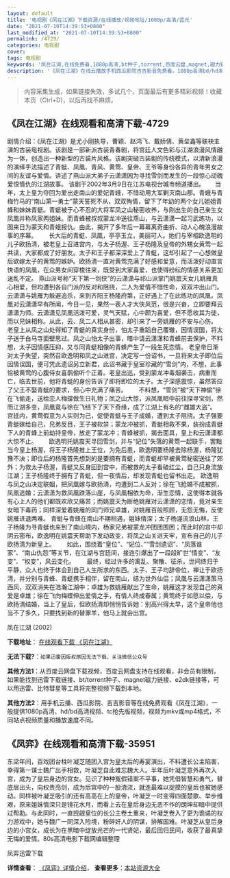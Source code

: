 ```yaml
---
layout: default
title: '电视剧《凤在江湖》下载资源/在线播放/视频地址/1080p/高清/蓝光'
date: "2021-07-10T14:39:53+0800"
last_modified_at: "2021-07-10T14:39:53+0800"
permalink: /4729/
categories: 电视剧
cover:
tags: 电视剧
keywords: '凤在江湖,在线免费看,1080p高清,bt种子,torrent,百度云盘,magnet,磁力链,迅雷下载资源'
description: '《凤在江湖》在线云播放手机西瓜影院吉吉影音免费看，1080p高清bd/hd未删减完整版和tc抢先枪版，mkv/mp4格式，附带bt/torrent种子、magnet/磁力链、百度云盘、网盘资源迅雷下载链接'
---
```


>内容采集生成，如果链接失效，多试几个，页面最后有更多精彩视频！收藏本页（Ctrl+D)，以后再找不麻烦。


## 《凤在江湖》在线观看和高清下载-4729

剧情介绍：《凤在江湖》是尤小刚执导，曹颖、赵鸿飞、戴娇倩、黄垒鑫等联袂主演的古装电视剧。该剧是一部新派古装青春剧，将宫廷人文色彩与江湖浪漫风情融为一体，创造出一种新型的古装片风格。该剧突破古装剧的传统模式，以清新浪漫的演绎手法描述了青蜓、凤凰、青风、黄莺、皇帝、王爷等身份各异的青年男女之间的友谊与爱情。讲述了燕山派大弟子云潇潇因为寻找雪剑而发生的一段惊心动魄爱恨情仇的江湖故事。 该剧于2002年3月9日在江苏电视台城市频道播出。        当年，太上皇为夺回为爱出走南山的爱妃青蛾，不惜动用大军剿灭南山郡。青蛾与青梅竹马的“南山第一勇士”蒙天誓死不从，双双殉情，留下了年幼的两个女儿姐姐青蜂和妹妹青蜓。青蜓被于心不忍的大将军凤之山秘密收养，与刚出生的自己亲生女凤凰并称凤家两姐妹。而青蜂被叔叔蒙龙冲送往燕山，与云潇潇一起习武练功，以图来日为蒙天和青蛾报仇。由此，揭开了多年后一幕幕离奇曲折、动人心魄浪漫故事的序幕。         长大后的青蜓、凤凰，亭亭玉立，美丽可人。她们与宰相欧逸明的儿子欧扬清，被老皇上召进宫内，与太子杨渥、王子杨隆及皇帝的外甥女黄莺一起共读，大家都成了好朋友。太子和王子都深深爱上了青蜓，这却引起了一心想做皇后欲嫁太子的黄莺的嫉妒。欧扬清一直对黄莺充满了好感和爱意，而活泼好动直言快语的凤凰，在众男女间穿梭往来，既受到大家喜爱，也使得纷纭的情感关系更加迷乱不定。 燕山派号称“天下第一剑侠”的云潇潇与祁山派掌门姚震天女儿姚雁真心相爱，但均遭到各自门派的反对和阻挠，二人为爱情不惜性命，双双冲出山门。云潇潇与姚雁为躲避追杀，来到齐阳王杨隆府第，正好遇上了在此练功的凤凰。凤凰对云潇潇早有所闻，今日一见，果然一表人才大侠风范，很是兴奋，立即要拜云潇潇为师。云潇潇见凤凰活泼可爱，灵气天赋，心中颇为喜爱，但不愿收其为徒，而以兄妹相称。从此，云、凤二人相从甚密，却引来了一旁姚雁的不安与心伤。 老皇上从凤之山处得知了青蜓的真实身份，怕太子重蹈自己覆辙，因情误国，将太子送于白马寺面壁思过。凤之山怕太子出事，暗中请云潇潇和青蜂前去保护，不料想，太子因情感压抑，又与同青蜓相像的青蜂产生了一段生死恋情。 老皇帝日渐对太子失望，突然召欧逸明和凤之山进宫，决定写一份诏书，一旦将来太子即位后因情误国，便可凭此遗诏另立新君，此诏书藏于皇室珍藏的“雪剑”内，不想，此事恰被黄莺的心腹侍女喜鹊偷听个正着。老皇出巡，受到蒙龙冲毒烟袭击，病重而亡，临去世前，他将青蜓的身份告诉了即将即位的太子。太子深感震惊，虽然答应了父王不娶青蜓的要求，但心中充满了痛苦。       不料想，“雪剑”被“天下神偷”徐在飞偷走，送给恋人梅蝶做生日礼物；凤之山大惊，派凤凰暗中前往探寻宝剑，然而江湖多变，凤凰竟与徐在飞结下了天下奇缘，成了江湖上有名的“雌雄大盗”。 宫廷内，黄莺假意为人实则为己，促使青蜓与王子成婚，遭到太子阻挠。太子强要青蜓嫁给自己，兄弟反目，王子被软禁；蒙龙冲被抓，青蜓相救不果，装扮成青蜓下人的青蜂上前劫持皇帝，放走了蒙龙冲；青蜂被抓，揭去面具，皇上和云潇潇都大惊不止。       欧逸明托姚震天寻回雪剑，并与“妃位”失落的黄莺一起联手，罢黜当今皇上杨渥，将王子杨隆推上王位，为免后患，欧逸明要杨隆去除杨渥，杨隆犹豫不决；即位后的杨隆首先想到的是要拥有青蜓，而青蜓却早被黄莺秘密送往了郊外；为救太子杨渥，青蜓又反身回到宫中，而被救的太子看破红尘，自己只身流放江湖；王子杨隆终于拥有了青蜓，但一夜情后，却发现青蜓也留书出走。 欧逸明与凤之山决定联姻，把凤凰嫁与欧扬清，均遭到二人反对；徐在飞抢婚不成被抓，凤凰逃婚；云潇潇为救凤凰跌落山崖，与凤凰相依为命，渐生恋情，这使得本就各有心上人的他们都既欢欣又痛苦；而姚震天为断绝姚雁对云潇潇的恋情，竟对亲生女暗下毒药；同样深爱着姚雁的同门师兄卓雄，对姚雁百般照顾，无怨无悔，反使姚雁进退两难。 青蜓与青蜂在南山不期相遇，姐妹情深；太子杨渥流浪山林，王子杨隆为寻青蜓也来到了南山境内，杨家兄弟被蒙龙冲团团围困；而此时的宫中却阴云密布，欧逸明在姚震天帮助下发动政变，将凤之山关进天牢，宣布自己的儿子欧扬清为新皇上。       如此，围绕着“皇位”、“妃位、”“雪剑遗诏”、“凤落谁家”、“南山仇怨”等关节，在江湖与宫廷间，接连引爆出了一段段旷世“情变”、“友变”、“权变”，风云变化。       最终，经过许多的离乱、聚散、征杀，世间终归于平静，众人也终于体会到自己人生所求的东西。太子、王子均辞帝位，禅让于欧扬清，并分别与青蜂、青蜓携手相伴，留在南山，结为世外仙侣；凤凰与云潇潇策马西风，双双消失在浩瀚江湖中；卓雄为救姚雁献出了生命，姚雁这才发现自己的真爱是卓雄；徐在飞向梅蝶伸出爱情之手，有情人终成眷属；黄莺终于如愿以偿，与欧扬清结婚，当上了皇后，但欧扬清却悄悄告诉她：别高兴得太早，这个皇帝他也当不了多久，只要找到新的替罪羊，他马上就会出宫。


凤在江湖 (2002)

**下载地址**： [在线观看下载 《凤在江湖》](https://www.btbtdy.me/btdy/dy1196.html) 


**无法下载?**：`如果迅雷因版权原因无法下载，关注微信公众号 `

**其他方法1**：从百度云网盘下载视频，百度云网盘支持在线观看，非会员有限制，如果能找到迅雷下载链接、bt/torrent种子、magnet磁力链接、e2dk链接等，可以用迅雷、比特彗星等工具将完整视频下载到本地。

**其他方法2**：用手机云播、西瓜影院、吉吉影音等在线免费观看《凤在江湖》，一般提供1080p高清、hd/bd高清视频、tc抢先版视频，视频为mkv或mp4格式，不同站点视频质量和播放速度不同。


## 《凤弈》在线观看和高清下载-35951

东梁年间，百戏团台柱叶凝芝随团入宫为皇太后的寿宴演出，不料遭长公主陷害，幸得第一谋士魏广出手相救，叶凝芝自此难忘魏大人。半年后叶凝芝意外再次入宫，成为了皇后身边的宫女。见识了种种冤假错案不平事，她凭借智慧和勇气，替底层出头，向权贵亮剑，成为后宫中的一股清流，就连最难以捉摸的皇后也被她感动。同样被叶凝芝吸引的还有高高在上的皇帝，叶凝芝一时变得四面楚歌、举步维艰，原来姐妹情深只是镜花水月，而看上去在皇后身边无恶不作的朗坤却暗中提供过帮助。与此同时，一直觊觎皇位的长公主卷土重来，叶凝芝卷入了更为诡谲的权力游戏中，她与魏广一同深入险境，粉碎奸人的阴谋，排解国难。叶凝芝从皇后身边的小宫女，成长为在黑暗中绽放光芒的一代贤妃，最后回归民间，收获了最真挚无悔的爱情。80s高清电影下载网编辑整理


凤弈迅雷下载

**详情查看**： [《凤弈》详情介绍](/movie/35951/)， **查看更多**：[本站资源大全](/movie/t/all/)

